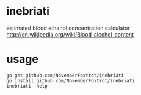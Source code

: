 inebriati
=========
estimated blood ethanol concentration calculator
http://en.wikipedia.org/wiki/Blood_alcohol_content

usage
=========
```
go get github.com/NovemberFoxtrot/inebriati
go install github.com/NovemberFoxtrot/inebriati
inebriati -help
```
